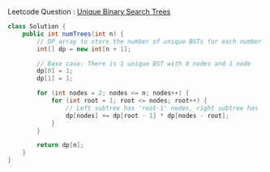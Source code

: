 Leetcode Question : [Unique Binary Search Trees](https://leetcode.com/problems/unique-binary-search-trees/)

```java
class Solution {
    public int numTrees(int n) {
        // DP array to store the number of unique BSTs for each number of nodes
        int[] dp = new int[n + 1];

        // Base case: There is 1 unique BST with 0 nodes and 1 node
        dp[0] = 1;
        dp[1] = 1;

        for (int nodes = 2; nodes <= n; nodes++) {
            for (int root = 1; root <= nodes; root++) {
                // Left subtree has 'root-1' nodes, right subtree has 'nodes-root' nodes
                dp[nodes] += dp[root - 1] * dp[nodes - root];
            }
        }

        return dp[n];
    }
}
```
